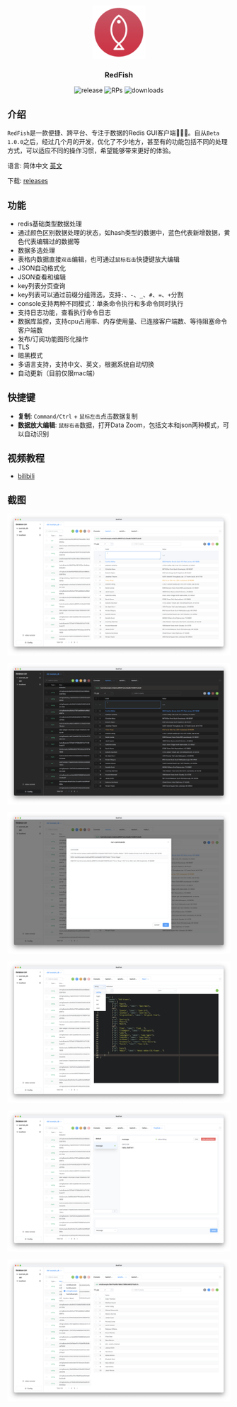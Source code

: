 <p align="center">
<img src="./build/icon.png" alt="logo" width="120" height="120" />
</p>
<h3 align="center">RedFish</h3>

<p align="center">
  <img src="https://img.shields.io/github/v/release/Kuari/RedFish.svg" alt="release" />
  <img src="https://img.shields.io/badge/PRs-welcome-brightgreen" alt="RPs" />
  <img src="https://img.shields.io/github/downloads/Kuari/RedFish/total" alt="downloads" />
</p>



## 介绍

`RedFish`是一款便捷、跨平台、专注于数据的Redis GUI客户端🌈🌈🌈。自从`Beta 1.0.0`之后，经过几个月的开发，优化了不少地方，甚至有的功能包括不同的处理方式，可以适应不同的操作习惯，希望能够带来更好的体验。

语言: 简体中文 [英文](https://github.com/Kuari/RedFish)

下载: [releases](https://github.com/Kuari/RedFish/releases)



## 功能

* redis基础类型数据处理
* 通过颜色区别数据处理的状态，如hash类型的数据中，蓝色代表新增数据，黄色代表编辑过的数据等
* 数据多选处理
* 表格内数据直接`双击`编辑，也可通过`鼠标右击`快捷键放大编辑
* JSON自动格式化
* JSON查看和编辑
* key列表分页查询
* key列表可以通过前缀分组筛选，支持`:`、`-`、`_`、`#`、`=`、`+`分割
* console支持两种不同模式：单条命令执行和多命令同时执行
* 支持日志功能，查看执行命令日志
* 数据库监控，支持cpu占用率、内存使用量、已连接客户端数、等待阻塞命令客户端数
* 发布/订阅功能图形化操作
* TLS
* 暗黑模式
* 多语言支持，支持中文、英文，根据系统自动切换
* 自动更新（目前仅限mac端）



## 快捷键

* **复制**: `Command/Ctrl` + `鼠标左击`点击数据复制
* **数据放大编辑**: `鼠标右击`数据，打开Data Zoom，包括文本和json两种模式，可以自动识别



## 视频教程

* [bilibili](https://www.bilibili.com/video/BV1Wf4y1d7JZ?share_source=copy_web)



## 截图

![Screenshots](./Screenshots/Screenshots1.png)

![Screenshots](./Screenshots/Screenshots2.png)

![Screenshots](./Screenshots/Screenshots3.png)

![Screenshots](./Screenshots/Screenshots4.png)

![Screenshots](./Screenshots/Screenshots5.png)

![Screenshots](./Screenshots/Screenshots6.png)
